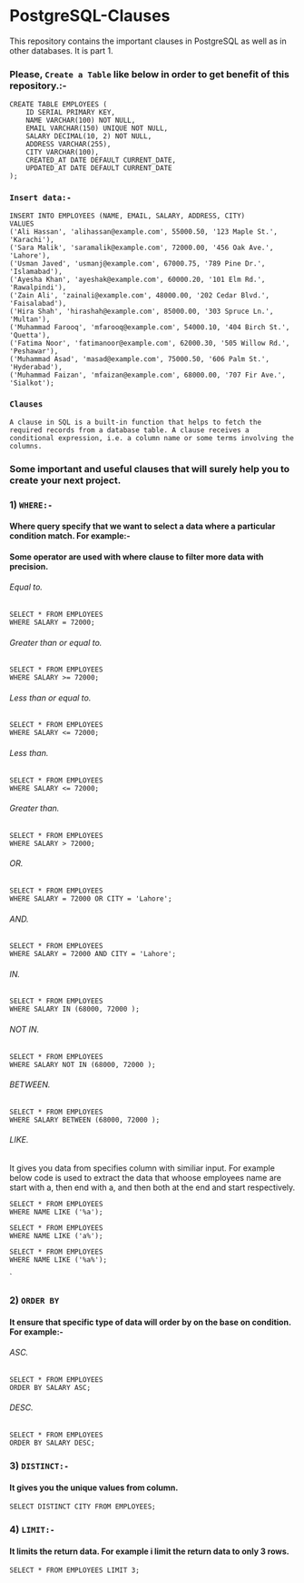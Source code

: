 # PostgreSQL-Clauses
This repository contains the important clauses in PostgreSQL as well as in other databases. It is part 1.


### Please, `Create a Table` like below in order to get benefit of this repository.:-
```
CREATE TABLE EMPLOYEES (
    ID SERIAL PRIMARY KEY,
    NAME VARCHAR(100) NOT NULL,
    EMAIL VARCHAR(150) UNIQUE NOT NULL,
    SALARY DECIMAL(10, 2) NOT NULL,
    ADDRESS VARCHAR(255),
    CITY VARCHAR(100),
    CREATED_AT DATE DEFAULT CURRENT_DATE,
    UPDATED_AT DATE DEFAULT CURRENT_DATE
);
```
### `Insert data:-`

```
INSERT INTO EMPLOYEES (NAME, EMAIL, SALARY, ADDRESS, CITY)
VALUES
('Ali Hassan', 'alihassan@example.com', 55000.50, '123 Maple St.', 'Karachi'),
('Sara Malik', 'saramalik@example.com', 72000.00, '456 Oak Ave.', 'Lahore'),
('Usman Javed', 'usmanj@example.com', 67000.75, '789 Pine Dr.', 'Islamabad'),
('Ayesha Khan', 'ayeshak@example.com', 60000.20, '101 Elm Rd.', 'Rawalpindi'),
('Zain Ali', 'zainali@example.com', 48000.00, '202 Cedar Blvd.', 'Faisalabad'),
('Hira Shah', 'hirashah@example.com', 85000.00, '303 Spruce Ln.', 'Multan'),
('Muhammad Farooq', 'mfarooq@example.com', 54000.10, '404 Birch St.', 'Quetta'),
('Fatima Noor', 'fatimanoor@example.com', 62000.30, '505 Willow Rd.', 'Peshawar'),
('Muhammad Asad', 'masad@example.com', 75000.50, '606 Palm St.', 'Hyderabad'),
('Muhammad Faizan', 'mfaizan@example.com', 68000.00, '707 Fir Ave.', 'Sialkot');
```

### `Clauses`

```
A clause in SQL is a built-in function that helps to fetch the required records from a database table. A clause receives a conditional expression, i.e. a column name or some terms involving the columns.
```

### Some important and useful clauses that will surely help you to create your next project.

### 1) `WHERE:-`

#### Where query specify that we want to select a data where a particular condition match. For example:-

#### Some operator are used with where clause to filter more data with precision.

###### Equal to.
```
SELECT * FROM EMPLOYEES
WHERE SALARY = 72000;
```

###### Greater than or equal to.
```
SELECT * FROM EMPLOYEES
WHERE SALARY >= 72000;
```

###### Less than or equal to.
```
SELECT * FROM EMPLOYEES
WHERE SALARY <= 72000;
```

###### Less than.
```
SELECT * FROM EMPLOYEES
WHERE SALARY <= 72000;
```

###### Greater than.
```
SELECT * FROM EMPLOYEES
WHERE SALARY > 72000;
```

###### OR.
```
SELECT * FROM EMPLOYEES
WHERE SALARY = 72000 OR CITY = 'Lahore';
```

###### AND.
```
SELECT * FROM EMPLOYEES
WHERE SALARY = 72000 AND CITY = 'Lahore';
```

###### IN.
```
SELECT * FROM EMPLOYEES
WHERE SALARY IN (68000, 72000 );
```

###### NOT IN.
```
SELECT * FROM EMPLOYEES
WHERE SALARY NOT IN (68000, 72000 );
```

###### BETWEEN.
```
SELECT * FROM EMPLOYEES
WHERE SALARY BETWEEN (68000, 72000 );
```

###### LIKE.
It gives you data from specifies column with similiar input. For example below code is used to extract the data that whoose employees name are start with a, then end with a, and then both at the end and start respectively.

```
SELECT * FROM EMPLOYEES
WHERE NAME LIKE ('%a');
```

```
SELECT * FROM EMPLOYEES
WHERE NAME LIKE ('a%');
```

```
SELECT * FROM EMPLOYEES
WHERE NAME LIKE ('%a%');
```
`
###  2) `ORDER BY`
#### It ensure that specific type of data will order by on the base on condition. For example:-

###### ASC.
```
SELECT * FROM EMPLOYEES
ORDER BY SALARY ASC;
```

###### DESC.
```
SELECT * FROM EMPLOYEES
ORDER BY SALARY DESC;
```

### 3) `DISTINCT:-`
#### It gives you the unique values from column.

```
SELECT DISTINCT CITY FROM EMPLOYEES;
```

### 4) `LIMIT:-`
#### It limits the return data. For example i limit the return data to only 3 rows. 

```
SELECT * FROM EMPLOYEES LIMIT 3;
```
